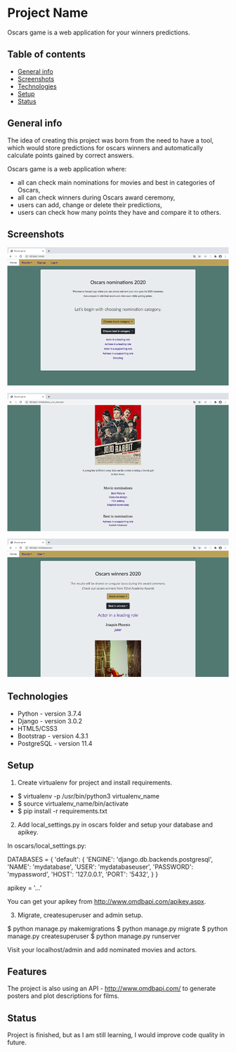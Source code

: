 
# Project Name
Oscars game is a web application for your winners predictions.

## Table of contents
* [General info](#general-info)
* [Screenshots](#screenshots)
* [Technologies](#technologies)
* [Setup](#setup)
* [Status](#status)

## General info
The idea of creating this project was born from the need to have a tool, which would store predictions for oscars winners and automatically calculate points gained by correct answers. 

Oscars game is a web application where:
- all can check main nominations for movies and best in categories of Oscars,
- all can check winners during Oscars award ceremony,
- users can add, change or delete their predictions,
- users can check how many points they have and compare it to others.

## Screenshots

![](oscars_screens/home_page.png)


![](oscars_screens/movie_details.png)


![](oscars_screens/winners.png)

## Technologies
* Python - version 3.7.4
* Django - version 3.0.2
* HTML5/CSS3
* Bootstrap - version 4.3.1
* PostgreSQL - version 11.4

## Setup
1. Create virtualenv for project and install requirements.

* $ virtualenv -p /usr/bin/python3 virtualenv_name
* $ source virtualenv_name/bin/activate
* $ pip install -r requirements.txt

2. Add local_settings.py in oscars folder and setup your database and apikey.

In oscars/local_settings.py:

DATABASES = {
    'default': {
        'ENGINE': 'django.db.backends.postgresql',
        'NAME': 'mydatabase',
        'USER': 'mydatabaseuser',
        'PASSWORD': 'mypassword',
        'HOST': '127.0.0.1',
        'PORT': '5432',
    }
}

apikey = '...'

You can get your apikey from http://www.omdbapi.com/apikey.aspx.

3. Migrate, createsuperuser and admin setup.

$ python manage.py makemigrations
$ python manage.py migrate
$ python manage.py createsuperuser
$ python manage.py runserver

Visit your localhost/admin and add nominated movies and actors.

## Features
The project is also using an API - http://www.omdbapi.com/ to generate posters and plot descriptions for films.

## Status
Project is finished, but as I am still learning, I would improve code quality in future. 
